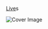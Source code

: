 
<a href="https://food-app-2024.netlify.app/" >Live</a>s

![Cover Image](src\components\Cover.png)

